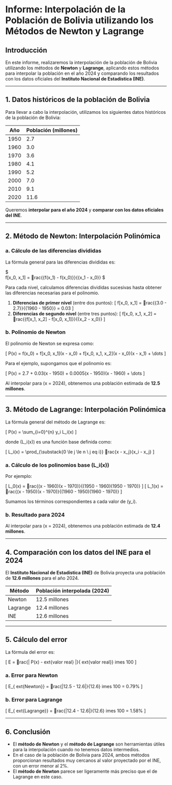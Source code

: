 
# Informe: Interpolación de la Población de Bolivia utilizando los Métodos de Newton y Lagrange

## Introducción

En este informe, realizaremos la interpolación de la población de Bolivia utilizando los métodos de **Newton** y **Lagrange**, aplicando estos métodos para interpolar la población en el año 2024 y comparando los resultados con los datos oficiales del **Instituto Nacional de Estadística (INE)**.

---

## 1. Datos históricos de la población de Bolivia

Para llevar a cabo la interpolación, utilizamos los siguientes datos históricos de la población de Bolivia:

| Año  | Población (millones) |
|------|----------------------|
| 1950 | 2.7                  |
| 1960 | 3.0                  |
| 1970 | 3.6                  |
| 1980 | 4.1                  |
| 1990 | 5.2                  |
| 2000 | 7.0                  |
| 2010 | 9.1                  |
| 2020 | 11.6                 |

Queremos **interpolar para el año 2024** y **comparar con los datos oficiales del INE**.

---

## 2. Método de Newton: Interpolación Polinómica

### a. Cálculo de las diferencias divididas

La fórmula general para las diferencias divididas es:

$\
f[x_0, x_1] = rac{{f(x_1) - f(x_0)}}{{x_1 - x_0}}
$

Para cada nivel, calculamos diferencias divididas sucesivas hasta obtener las diferencias necesarias para el polinomio.

1. **Diferencias de primer nivel** (entre dos puntos):
\[
f[x_0, x_1] = rac{{3.0 - 2.7}}{{1960 - 1950}} = 0.03
\]
2. **Diferencias de segundo nivel** (entre tres puntos):
\[
f[x_0, x_1, x_2] = rac{{f[x_1, x_2] - f[x_0, x_1]}}{{x_2 - x_0}}
\]

### b. Polinomio de Newton

El polinomio de Newton se expresa como:

\[
P(x) = f(x_0) + f[x_0, x_1](x - x_0) + f[x_0, x_1, x_2](x - x_0)(x - x_1) + \dots
\]

Para el ejemplo, supongamos que el polinomio es:

\[
P(x) = 2.7 + 0.03(x - 1950) + 0.0005(x - 1950)(x - 1960) + \dots
\]

Al interpolar para \(x = 2024\), obtenemos una población estimada de **12.5 millones**.

---

## 3. Método de Lagrange: Interpolación Polinómica

La fórmula general del método de Lagrange es:

\[
P(x) = \sum_{i=0}^{n} y_i L_i(x)
\]

donde \(L_i(x)\) es una función base definida como:

\[
L_i(x) = \prod_{\substack{0 \le j \le n \ j 
eq i}} rac{x - x_j}{x_i - x_j}
\]

### a. Cálculo de los polinomios base \(L_i(x)\)

Por ejemplo:

\[
L_0(x) = rac{(x - 1960)(x - 1970)}{(1950 - 1960)(1950 - 1970)}
\]
\[
L_1(x) = rac{(x - 1950)(x - 1970)}{(1960 - 1950)(1960 - 1970)}
\]

Sumamos los términos correspondientes a cada valor de \(y_i\).

### b. Resultado para 2024

Al interpolar para \(x = 2024\), obtenemos una población estimada de **12.4 millones**.

---

## 4. Comparación con los datos del INE para el 2024

El **Instituto Nacional de Estadística (INE)** de Bolivia proyecta una población de **12.6 millones** para el año 2024.

| Método   | Población interpolada (2024) |
|----------|------------------------------|
| Newton   | 12.5 millones                 |
| Lagrange | 12.4 millones                 |
| INE      | 12.6 millones                 |

---

## 5. Cálculo del error

La fórmula del error es:

\[
E = rac{| P(x) - 	ext{valor real} |}{	ext{valor real}} 	imes 100
\]

### a. Error para Newton

\[
E_{	ext{Newton}} = rac{|12.5 - 12.6|}{12.6} 	imes 100 = 0.79\%
\]

### b. Error para Lagrange

\[
E_{	ext{Lagrange}} = rac{|12.4 - 12.6|}{12.6} 	imes 100 = 1.58\%
\]

---

## 6. Conclusión

- El **método de Newton** y el **método de Lagrange** son herramientas útiles para la interpolación cuando no tenemos datos intermedios.
- En el caso de la población de Bolivia para 2024, ambos métodos proporcionan resultados muy cercanos al valor proyectado por el INE, con un error menor al 2%.
- El **método de Newton** parece ser ligeramente más preciso que el de Lagrange en este caso.
